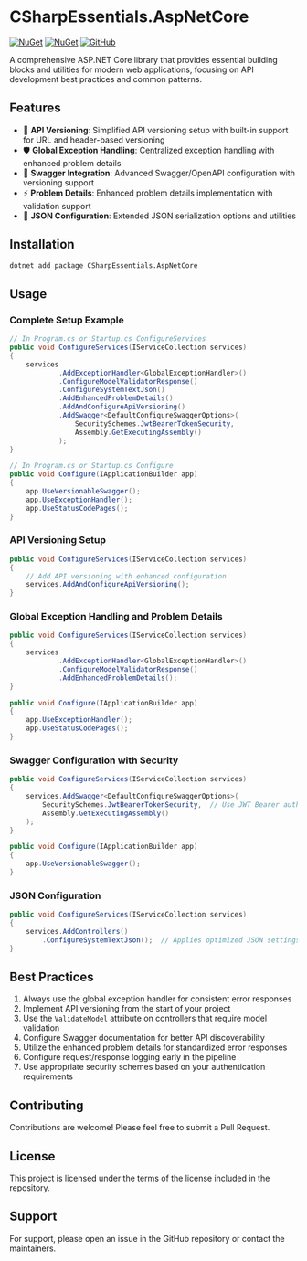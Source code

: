 # CSharpEssentials.AspNetCore

[![NuGet](https://img.shields.io/nuget/v/CSharpEssentials.AspNetCore.svg)](https://www.nuget.org/packages/CSharpEssentials.AspNetCore) [![NuGet](https://img.shields.io/nuget/dt/CSharpEssentials.AspNetCore.svg)](https://www.nuget.org/packages/CSharpEssentials.AspNetCore) [![GitHub](https://img.shields.io/github/stars/senrecep/CSharpEssentials.svg)](https://github.com/senrecep/CSharpEssentials)

A comprehensive ASP.NET Core library that provides essential building blocks and utilities for modern web applications, focusing on API development best practices and common patterns.

## Features

- 🔄 **API Versioning**: Simplified API versioning setup with built-in support for URL and header-based versioning
- 🛡️ **Global Exception Handling**: Centralized exception handling with enhanced problem details
- 📝 **Swagger Integration**: Advanced Swagger/OpenAPI configuration with versioning support
- ⚡ **Problem Details**: Enhanced problem details implementation with validation support
- 🔧 **JSON Configuration**: Extended JSON serialization options and utilities

## Installation

```bash
dotnet add package CSharpEssentials.AspNetCore
```

## Usage

### Complete Setup Example

```csharp
// In Program.cs or Startup.cs ConfigureServices
public void ConfigureServices(IServiceCollection services)
{
    services
            .AddExceptionHandler<GlobalExceptionHandler>()
            .ConfigureModelValidatorResponse()
            .ConfigureSystemTextJson()
            .AddEnhancedProblemDetails()
            .AddAndConfigureApiVersioning()
            .AddSwagger<DefaultConfigureSwaggerOptions>(
                SecuritySchemes.JwtBearerTokenSecurity,
                Assembly.GetExecutingAssembly()
            );
}

// In Program.cs or Startup.cs Configure
public void Configure(IApplicationBuilder app)
{
    app.UseVersionableSwagger();
    app.UseExceptionHandler();
    app.UseStatusCodePages();
}
```

### API Versioning Setup

```csharp
public void ConfigureServices(IServiceCollection services)
{
    // Add API versioning with enhanced configuration
    services.AddAndConfigureApiVersioning();
}
```

### Global Exception Handling and Problem Details

```csharp
public void ConfigureServices(IServiceCollection services)
{
    services
            .AddExceptionHandler<GlobalExceptionHandler>()
            .ConfigureModelValidatorResponse()
            .AddEnhancedProblemDetails();
}

public void Configure(IApplicationBuilder app)
{
    app.UseExceptionHandler();
    app.UseStatusCodePages();
}
```

### Swagger Configuration with Security

```csharp
public void ConfigureServices(IServiceCollection services)
{
    services.AddSwagger<DefaultConfigureSwaggerOptions>(
        SecuritySchemes.JwtBearerTokenSecurity,  // Use JWT Bearer authentication
        Assembly.GetExecutingAssembly()
    );
}

public void Configure(IApplicationBuilder app)
{
    app.UseVersionableSwagger();
}
```

### JSON Configuration

```csharp
public void ConfigureServices(IServiceCollection services)
{
    services.AddControllers()
        .ConfigureSystemTextJson();  // Applies optimized JSON settings
}
```

## Best Practices

1. Always use the global exception handler for consistent error responses
2. Implement API versioning from the start of your project
3. Use the `ValidateModel` attribute on controllers that require model validation
4. Configure Swagger documentation for better API discoverability
5. Utilize the enhanced problem details for standardized error responses
6. Configure request/response logging early in the pipeline
7. Use appropriate security schemes based on your authentication requirements

## Contributing

Contributions are welcome! Please feel free to submit a Pull Request.

## License

This project is licensed under the terms of the license included in the repository.

## Support

For support, please open an issue in the GitHub repository or contact the maintainers.
